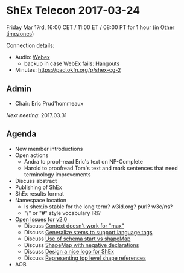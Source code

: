 # ShEx Telecon 2017-03-24

Friday Mar 17rd, 16:00 CET / 11:00 ET / 08:00 PT for 1 hour
(in [Other timezones](https://www.timeanddate.com/worldclock/fixedtime.html?msg=ShEx+CG&iso=20170324T16&p1=195&ah=1))

Connection details:

* Audio: [Webex](https://meetings.webex.com/collabs/#/meetings/detail?uuid=M3E7N4QJZWCF21YLKSEHDORWQF-JV0D&rnd=632070.36750)
  * backup in case WebEx fails: [Hangouts](http://tinyurl.com/ShEx-hangouts)
* Minutes: https://pad.okfn.org/p/shex-cg-2

## Admin

 * Chair: Eric Prud'hommeaux

*Next neeting*: 2017.03.31

## Agenda 
 * New member introductions
 * Open actions
   * Andra to proof-read Eric's text on NP-Complete
   * Harold to proofread Tom's text and mark sentences that need terminology improvements
 * Discuss abstract
 * Publishing of ShEx
 * ShEx results format
 * Namespace location
   * Is shex.io stable for the long term? w3id.org? purl? w3c/ns?
   * "/" or "#" style vocabulary IRI?
 * [Open Issues for v2.0](https://github.com/shexSpec/shex/issues?q=is%3Aopen+is%3Aissue+milestone%3A2.0)
   * Discuss [Context doesn't work for "max"](https://github.com/shexSpec/shex/issues/49)
   * Discuss [Generalize stems to support language tags](https://github.com/shexSpec/shex/issues/46)
   * Discuss [Use of schema start vs shapeMap](https://github.com/shexSpec/shex/issues/37)
   * Discuss [ShapeMap with negative declarations](https://github.com/shexSpec/shex/issues/42)
   * Discuss [Design a nice logo for ShEx](https://github.com/shexSpec/shex/issues/26)
   * Discuss [Representing top level shape references](https://github.com/shexSpec/shex/issues/38)
 * AOB 
